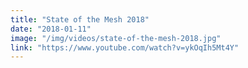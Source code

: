 ```yaml
---
title: "State of the Mesh 2018"
date: "2018-01-11"
image: "/img/videos/state-of-the-mesh-2018.jpg"
link: "https://www.youtube.com/watch?v=ykOqIh5Mt4Y"
---
```

